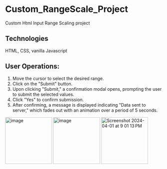 # Custom_RangeScale_Project 
 Custom Html Input Range Scaling project

## Technologies 
HTML, CSS, vanilla Javascript
 
## User Operations: 
1. Move the cursor to select the desired range.
2. Click on the "Submit" button.
3. Upon clicking "Submit," a confirmation modal opens, prompting the user to submit the selected values.
4. Click "Yes" to confirm submission.
5. After confirming, a message is displayed indicating "Data sent to server," which fades out with an animation over a period of 5 seconds.

<img width="150" alt="image" src="https://github.com/shashankgopalakrishna/Custom_RangeScale_Project/assets/143437355/d9a55d9a-57a3-4b39-9e55-485ea9ff5703">

<img width="150" alt="image" src="https://github.com/shashankgopalakrishna/Custom_RangeScale_Project/assets/143437355/890d1831-8537-4ac3-9ab6-5686731c33b4">

<img width="150" alt="Screenshot 2024-04-01 at 9 01 13 PM" src="https://github.com/shashankgopalakrishna/Custom_RangeScale_Project/assets/143437355/e7ba5ebe-f614-4ded-8ed2-b7fd9e4f6a81">





